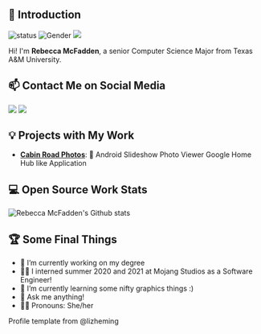 ## 👋 Introduction

![status](https://img.shields.io/badge/status-up-brightgreen) ![Gender](https://img.shields.io/badge/gender-%F0%9F%91%A9-lightgrey) ![](https://visitor-badge.glitch.me/badge?page_id=github.com/rebeccamcfadden) 

Hi! I'm **Rebecca McFadden**, a senior Computer Science Major from Texas A&M University. 

## 📫 Contact Me on Social Media

[![](https://img.shields.io/badge/LinkedIn-Rebecca%20McFadden-informational)](https://www.linkedin.com/in/rebecca-m-601936135/) [![](https://img.shields.io/badge/Email-rmcfadden%40tamu.edu-lightgrey)](mailto:rmcfadden@tamu.edu)

## 💡 Projects with My Work

- [**Cabin Road Photos**](https://github.com/tamuseanmiller/Cabin-Road-Photos): 🌲 Android Slideshow Photo Viewer Google Home Hub like Application
 
## 💻 Open Source Work Stats


![Rebecca McFadden's Github stats](https://github-readme-stats.vercel.app/api?username=rebeccamcfadden&show_icons=true)

## :trophy: Some Final Things

- 🔭 I’m currently working on my degree
- 👩‍💼 I interned summer 2020 and 2021 at Mojang Studios as a Software Engineer!
- 🌱 I’m currently learning some nifty graphics things :)
- 💬 Ask me anything!
- 👩‍💻 Pronouns: She/her

Profile template from @lizheming
